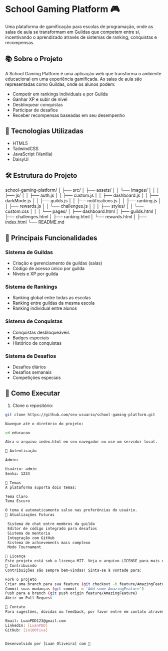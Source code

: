 # School Gaming Platform 🎮

Uma plataforma de gamificação para escolas de programação, onde as salas de aula se transformam em Guildas que competem entre si, incentivando o aprendizado através de sistemas de ranking, conquistas e recompensas.

## 📚 Sobre o Projeto

A School Gaming Platform é uma aplicação web que transforma o ambiente educacional em uma experiência gamificada. As salas de aula são representadas como Guildas, onde os alunos podem:

- Competir em rankings individuais e por Guilda
- Ganhar XP e subir de nível
- Desbloquear conquistas
- Participar de desafios
- Receber recompensas baseadas em seu desempenho

## 🚀 Tecnologias Utilizadas

- HTML5
- TailwindCSS
- JavaScript (Vanilla)
- DaisyUI

## 🛠️ Estrutura do Projeto

school-gaming-platform/
│
├── src/
│   ├── assets/
│   │   └── images/
│   │
│   ├── js/
│   │   ├── auth.js
│   │   ├── custom.js
│   │   ├── dashboard.js
│   │   ├── darkMode.js
│   │   ├── guilds.js
│   │   ├── notifications.js
│   │   ├── ranking.js
│   │   ├── rewards.js
│   │   └── challenges.js
│   │
│   ├── styles/
│   │   └── custom.css
│   │
│   └── pages/
│       ├── dashboard.html
│       ├── guilds.html
│       ├── challenges.html
│       ├── ranking.html
│       └── rewards.html
│
├── index.html
└── README.md

## 🎯 Principais Funcionalidades

### Sistema de Guildas
- Criação e gerenciamento de guildas (salas)
- Código de acesso único por guilda
- Níveis e XP por guilda

### Sistema de Rankings
- Ranking global entre todas as escolas
- Ranking entre guildas da mesma escola
- Ranking individual entre alunos

### Sistema de Conquistas
- Conquistas desbloqueáveis
- Badges especiais
- Histórico de conquistas

### Sistema de Desafios
- Desafios diários
- Desafios semanais
- Competições especiais

## 🚦 Como Executar

1. Clone o repositório:
```bash
git clone https://github.com/seu-usuario/school-gaming-platform.git

Navegue até o diretório do projeto:

cd educacao

Abra o arquivo index.html em seu navegador ou use um servidor local.

👥 Autenticação

Admin:

Usuário: admin
Senha: 1234

🎨 Temas
A plataforma suporta dois temas:

Tema Claro
Tema Escuro

O tema é automaticamente salvo nas preferências do usuário.
🔄 Atualizações Futuras

 Sistema de chat entre membros da guilda
 Editor de código integrado para desafios
 Sistema de mentoria
 Integração com GitHub
 Sistema de achievements mais complexo
 Modo Tournament

📄 Licença
Este projeto está sob a licença MIT. Veja o arquivo LICENSE para mais detalhes.
🤝 Contribuindo
Contribuições são sempre bem-vindas! Sinta-se à vontade para:

Fork o projeto
Criar uma branch para sua feature (git checkout -b feature/AmazingFeature)
Commit suas mudanças (git commit -m 'Add some AmazingFeature')
Push para a branch (git push origin feature/AmazingFeature)
Abrir um Pull Request

📧 Contato
Para sugestões, dúvidas ou feedback, por favor entre em contato através de:

Email: LuanPDD123@gmail.com
LinkedIn: [LuanPDD]
GitHub: [in100tiva]


Desenvolvido por [Luan Oliveira] com 💜
